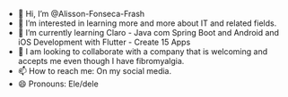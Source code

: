 - 👋 Hi, I’m @Alisson-Fonseca-Frash
- 👀 I’m interested in learning more and more about IT and related fields.
- 🌱 I’m currently learning Claro - Java com Spring Boot and Android and iOS Development with Flutter - Create 15 Apps
- 💞️ I am looking to collaborate with a company that is welcoming and accepts me even though I have fibromyalgia.
- 📫 How to reach me: On my social media.
- 😄 Pronouns: Ele/dele
  

<!---
Alisson-Fonseca-Frash/Alisson-Fonseca-Frash is a ✨ special ✨ repository because its `README.md` (this file) appears on your GitHub profile.
You can click the Preview link to take a look at your changes.
--->
